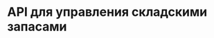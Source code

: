 # API для управления складскими запасами

<swagger-ui src= "https://raw.githubusercontent.com/TimIrkutsk/Otus-Project/refs/heads/main/docs/assets/Stock_Management_API.yaml" />
